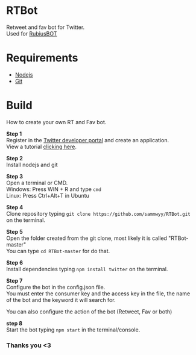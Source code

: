 # RTBot
Retweet and fav bot for Twitter.  
Used for [RubiusBOT](https://twitter.com/therubiusbot)  

# Requirements
- [Nodejs](https://nodejs.org/es/)  
- [Git](https://git-scm.com/)  

# Build
How to create your own RT and Fav bot.  

**Step 1**  
Register in the [Twitter developer portal](http://developer.twitter.com/) and create an application.  
View a tutorial [clicking here](https://iag.me/socialmedia/how-to-create-a-twitter-app-in-8-easy-steps/).  

**Step 2**  
Install nodejs and git  

**Step 3**  
Open a terminal or CMD.  
Windows: Press WIN + R and type `cmd`  
Linux: Press Ctrl+Alt+T in Ubuntu  

**Step 4**  
Clone repository typing `git clone https://github.com/sammwyy/RTBot.git` on the terminal.  

**Step 5**  
Open the folder created from the git clone, most likely it is called "RTBot-master"  
You can type `cd RTBot-master` for do that.  

**Step 6**  
Install dependencies typing `npm install twitter` on the terminal.  

**Step 7**  
Configure the bot in the config.json file.  
You must enter the consumer key and the access key in the file, the name of the bot and the keyword it will search for.  
  
You can also configure the action of the bot (Retweet, Fav or both)  

**step 8**  
Start the bot typing `npm start` in the terminal/console.  

### Thanks you <3
